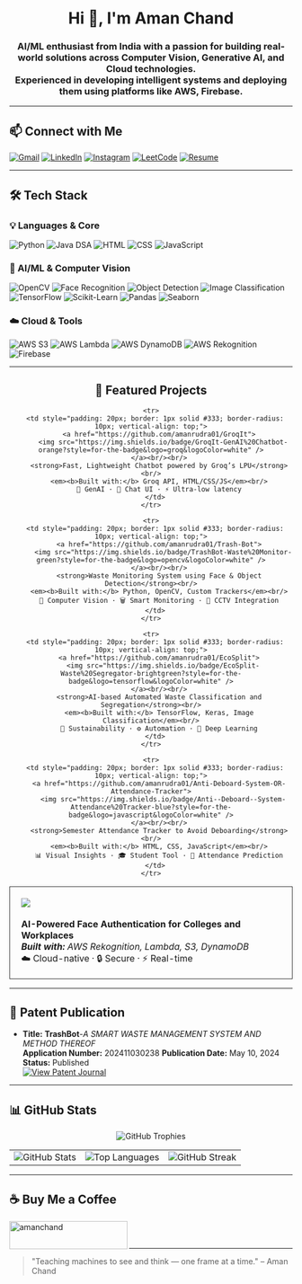 <h1 align="center">Hi 👋, I'm Aman Chand</h1>

<h3 align="center">
  AI/ML enthusiast from India with a passion for building real-world solutions across Computer Vision, Generative AI, and Cloud technologies.
  <br/>
  Experienced in developing intelligent systems and deploying them using platforms like AWS, Firebase.
</h3>

---

## 📫 Connect with Me

[![Gmail](https://img.shields.io/badge/Gmail-amanchand8726@gmail.com-D14836?style=for-the-badge&logo=gmail&logoColor=white)](mailto:amanchand8726@gmail.com)
[![LinkedIn](https://img.shields.io/badge/LinkedIn-amanchand01-0077B5?style=for-the-badge&logo=linkedin&logoColor=white)](https://linkedin.com/in/amanchand01)
[![Instagram](https://img.shields.io/badge/Instagram-amanrudra01-E4405F?style=for-the-badge&logo=instagram&logoColor=white)](https://instagram.com/amanrudra01)
[![LeetCode](https://img.shields.io/badge/LeetCode-amanchand8726-FFA116?style=for-the-badge&logo=leetcode&logoColor=white)](https://leetcode.com/amanchand8726/)
[![Resume](https://img.shields.io/badge/Resume-View-blue?style=for-the-badge&logo=googledrive&logoColor=white)](https://drive.google.com/file/d/1ujXVo6xdaPFdk4lZW8tgoFmiHbvzFH7J/view?usp=drive_link)

---

## 🛠️ Tech Stack

### 💡 Languages & Core
![Python](https://img.shields.io/badge/Python-3776AB?style=for-the-badge&logo=python&logoColor=white)
![Java DSA](https://img.shields.io/badge/Java%20for%20DSA-ED8B00?style=for-the-badge&logo=java&logoColor=white)
![HTML](https://img.shields.io/badge/HTML-e34c26?style=for-the-badge&logo=html5&logoColor=white)
![CSS](https://img.shields.io/badge/CSS-264de4?style=for-the-badge&logo=css3&logoColor=white)
![JavaScript](https://img.shields.io/badge/JavaScript-F7DF1E?style=for-the-badge&logo=javascript&logoColor=black)


### 🧠 AI/ML & Computer Vision
![OpenCV](https://img.shields.io/badge/OpenCV-27338e?style=for-the-badge&logo=opencv&logoColor=white)
![Face Recognition](https://img.shields.io/badge/_Face_Recognition-blueviolet?style=for-the-badge)
![Object Detection](https://img.shields.io/badge/_Object_Detection-blue?style=for-the-badge)
![Image Classification](https://img.shields.io/badge/_Image_Classification-green?style=for-the-badge)
![TensorFlow](https://img.shields.io/badge/TensorFlow-FF6F00?style=for-the-badge&logo=tensorflow&logoColor=white)
![Scikit-Learn](https://img.shields.io/badge/Scikit--Learn-F7931E?style=for-the-badge&logo=scikit-learn&logoColor=white)
![Pandas](https://img.shields.io/badge/Pandas-150458?style=for-the-badge&logo=pandas&logoColor=white)
![Seaborn](https://img.shields.io/badge/Seaborn-0769AD?style=for-the-badge&logo=python&logoColor=white)

### ☁️ Cloud & Tools
![AWS S3](https://img.shields.io/badge/AWS_S3-569A31?style=for-the-badge&logo=amazon-s3&logoColor=white)
![AWS Lambda](https://img.shields.io/badge/AWS_Lambda-FF9900?style=for-the-badge&logo=aws-lambda&logoColor=white)
![AWS DynamoDB](https://img.shields.io/badge/DynamoDB-4053D6?style=for-the-badge&logo=amazon-dynamodb&logoColor=white)
![AWS Rekognition](https://img.shields.io/badge/AWS_Rekognition-orange?style=for-the-badge&logo=amazon-aws&logoColor=white)
![Firebase](https://img.shields.io/badge/Firebase-FFCA28?style=for-the-badge&logo=firebase&logoColor=black)

---

<h2 align="center">🚀 Featured Projects</h2>

<div align="center" style="width: 100%;">
  <table style="width: 100%; table-layout: fixed;">
    <tr>
      <td style="padding: 20px; border: 1px solid #333; border-radius: 10px; vertical-align: top;">
        <a href="https://github.com/amanrudra01/FaceSense">
          <img src="https://img.shields.io/badge/FaceSense-AI%20Face%20Auth-blueviolet?style=for-the-badge&logo=amazonaws&logoColor=white" />
        </a><br/><br/>
        <strong>AI-Powered Face Authentication for Colleges and Workplaces</strong><br/>
        <em><b>Built with:</b> AWS Rekognition, Lambda, S3, DynamoDB</em><br/>
        ☁️ Cloud-native · 🔒 Secure · ⚡ Real-time
      </td>
    </tr>

    <tr>
      <td style="padding: 20px; border: 1px solid #333; border-radius: 10px; vertical-align: top;">
        <a href="https://github.com/amanrudra01/GroqIt">
          <img src="https://img.shields.io/badge/GroqIt-GenAI%20Chatbot-orange?style=for-the-badge&logo=groq&logoColor=white" />
        </a><br/><br/>
        <strong>Fast, Lightweight Chatbot powered by Groq’s LPU</strong><br/>
        <em><b>Built with:</b> Groq API, HTML/CSS/JS</em><br/>
        🤖 GenAI · 💬 Chat UI · ⚡ Ultra-low latency
      </td>
    </tr>

    <tr>
      <td style="padding: 20px; border: 1px solid #333; border-radius: 10px; vertical-align: top;">
        <a href="https://github.com/amanrudra01/Trash-Bot">
          <img src="https://img.shields.io/badge/TrashBot-Waste%20Monitor-green?style=for-the-badge&logo=opencv&logoColor=white" />
        </a><br/><br/>
        <strong>Waste Monitoring System using Face & Object Detection</strong><br/>
        <em><b>Built with:</b> Python, OpenCV, Custom Trackers</em><br/>
        🧠 Computer Vision · 🗑️ Smart Monitoring · 🎥 CCTV Integration
      </td>
    </tr>

    <tr>
      <td style="padding: 20px; border: 1px solid #333; border-radius: 10px; vertical-align: top;">
        <a href="https://github.com/amanrudra01/EcoSplit">
          <img src="https://img.shields.io/badge/EcoSplit-Waste%20Segregator-brightgreen?style=for-the-badge&logo=tensorflow&logoColor=white" />
        </a><br/><br/>
        <strong>AI-based Automated Waste Classification and Segregation</strong><br/>
        <em><b>Built with:</b> TensorFlow, Keras, Image Classification</em><br/>
        🌱 Sustainability · ⚙️ Automation · 🧠 Deep Learning
      </td>
    </tr>

    <tr>
      <td style="padding: 20px; border: 1px solid #333; border-radius: 10px; vertical-align: top;">
        <a href="https://github.com/amanrudra01/Anti-Deboard-System-OR-Attendance-Tracker">
          <img src="https://img.shields.io/badge/Anti--Deboard--System-Attendance%20Tracker-blue?style=for-the-badge&logo=javascript&logoColor=white" />
        </a><br/><br/>
        <strong>Semester Attendance Tracker to Avoid Deboarding</strong><br/>
        <em><b>Built with:</b> HTML, CSS, JavaScript</em><br/>
        📊 Visual Insights · 🎓 Student Tool · 📅 Attendance Prediction
      </td>
    </tr>
  </table>
</div>



---

## 🧾 Patent Publication

- **Title:** **TrashBot**-*A SMART WASTE MANAGEMENT SYSTEM AND METHOD THEREOF*  
  **Application Number:** 202411030238
  **Publication Date:** May 10, 2024  
  **Status:** Published  
  [![View Patent Journal](https://img.shields.io/badge/View-Patent_Journal-blue?style=for-the-badge)](https://drive.google.com/file/d/1f_R7YN0v-C1dLkwESPZAKpj--YbVe8n8/view?usp=drive_link)

---

## 📊 GitHub Stats
<p align="center">
  <img src="https://github-profile-trophy.vercel.app/?username=amanrudra01&theme=tokyonight&margin-w=10&margin-h=10&no-frame=true" alt="GitHub Trophies" />
</p>
<table>
  <tr>
    <td>
      <img src="https://github-readme-stats.vercel.app/api?username=amanrudra01&show_icons=true&theme=tokyonight" alt="GitHub Stats" />
    </td>
    <td>
      <img src="https://github-readme-stats.vercel.app/api/top-langs/?username=amanrudra01&layout=compact&theme=tokyonight" alt="Top Languages" />
    </td>
    <td>
      <img src="https://github-readme-streak-stats.herokuapp.com/?user=amanrudra01&theme=tokyonight" alt="GitHub Streak" />
    </td>
  </tr>
</table>


---
## ☕ Buy Me a Coffee

<p><a href="https://www.buymeacoffee.com/amanchand"> <img align="left" src="https://cdn.buymeacoffee.com/buttons/v2/default-yellow.png" height="50" width="210" alt="amanchand" /></a></p><br><br>

---

> "Teaching machines to see and think — one frame at a time." – Aman Chand
